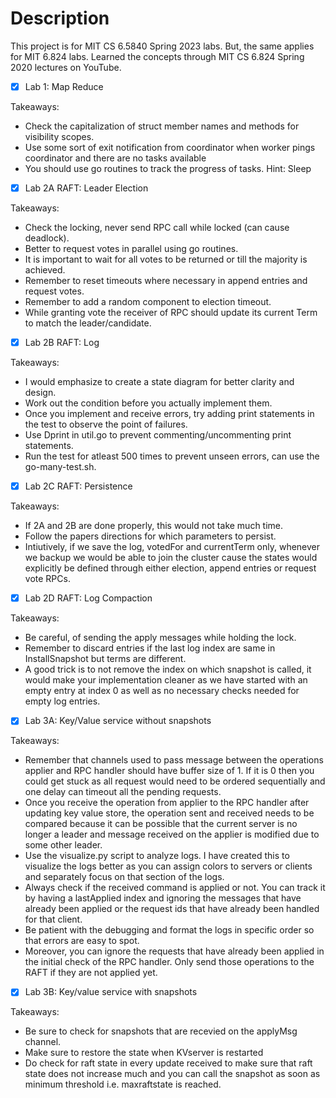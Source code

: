 # Description

This project is for MIT CS 6.5840 Spring 2023 labs. But, the same applies for MIT 6.824 labs.
Learned the concepts through MIT CS 6.824 Spring 2020 lectures on YouTube.

- [x] Lab 1: Map Reduce

Takeaways:
 - Check the capitalization of struct member names and methods for visibility scopes.
 - Use some sort of exit notification from coordinator when worker pings coordinator and there are no tasks available
 - You should use go routines to track the progress of tasks. Hint: Sleep

- [x] Lab 2A RAFT: Leader Election

Takeaways:
 - Check the locking, never send RPC call while locked (can cause deadlock).
 - Better to request votes in parallel using go routines.
 - It is important to wait for all votes to be returned or till the majority is achieved.
 - Remember to reset timeouts where necessary in append entries and request votes.
 - Remember to add a random component to election timeout.
 - While granting vote the receiver of RPC should update its current Term to match the leader/candidate.

- [x] Lab 2B RAFT: Log

Takeaways:
 - I would emphasize to create a state diagram for better clarity and design.
 - Work out the condition before you actually implement them.
 - Once you implement and receive errors, try adding print statements in the test to observe the point of failures.
 - Use Dprint in util.go to prevent commenting/uncommenting print statements.
 - Run the test for atleast 500 times to prevent unseen errors, can use the go-many-test.sh. 

- [x] Lab 2C RAFT: Persistence 

Takeaways:
 - If 2A and 2B are done properly, this would not take much time.
 - Follow the papers directions for which parameters to persist.
 - Intiutively, if we save the log, votedFor and currentTerm only, whenever we backup we would be able to join the cluster cause the states would explicitly be defined through either election, append entries or request vote RPCs.


- [x] Lab 2D RAFT: Log Compaction 

Takeaways:
 - Be careful, of sending the apply messages while holding the lock.
 - Remember to discard entries if the last log index are same in InstallSnapshot but terms are different.
 - A good trick is to not remove the index on which snapshot is called, it would make your implementation cleaner as we have started with an empty entry at index 0 as well as no necessary checks needed for empty log entries.


- [x] Lab 3A: Key/Value service without snapshots 

Takeaways:
 - Remember that channels used to pass message between the operations applier and RPC handler should have buffer size of 1. If it is 0 then you could get stuck as all request would need to be ordered sequentially and one delay can timeout all the pending requests.
 - Once you receive the operation from applier to the RPC handler after updating key value store, the operation sent and received needs to be compared because it can be possible that the current server is no longer a leader and message received on the applier is modified due to some other leader.
 - Use the visualize.py script to analyze logs. I have created this to visualize the logs better as you can assign colors to servers or clients and separately focus on that section of the logs.
 - Always check if the received command is applied or not. You can track it by having a lastApplied index and ignoring the messages that have already been applied or the request ids that have already been handled for that client.
 - Be patient with the debugging and format the logs in specific order so that errors are easy to spot.
 - Moreover, you can ignore the requests that have already been applied in the initial check of the RPC handler. Only send those operations to the RAFT if they are not applied yet.


- [x] Lab 3B: Key/value service with snapshots 

Takeaways:
 - Be sure to check for snapshots that are recevied on the applyMsg channel.
 - Make sure to restore the state when KVserver is restarted
 - Do check for raft state in every update received to make sure that raft state does not increase much and you can call the snapshot as soon as minimum threshold i.e. maxraftstate is reached.



